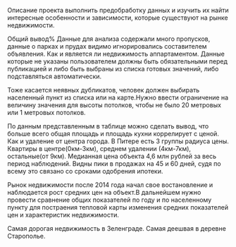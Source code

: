 Описание проекта
выполнить предобработку данных и изучить их
найти интересные особенности и зависимости, которые существуют на рынке недвижимости.


Общий вывод%
Данные для анализа содержали много пропусков, данные о парках и прудах видимо игнорировались составителем объявления. Как и является ли недвижимость аппартаментом. Данные которые не указаны пользователем должны быть обязательными перед публикацией и либо быть выбраны из списка готовых значений, либо подставляться автоматически.

Тоже касается неявных дубликатов, человек должен выбирать населенный пункт из списка или на карте.Нужно ввести ограничение на величину значения для высоты потолков, чтобы не было 20 метровых или 1 метровых потолков.

По данным представленным в таблице можно сделать вывод, что больше всего общая площадь и площадь кухни коррелирует с ценой. Как и удаление от центра города. В Питере есть 3 группы радиуса цены. Квартиры в центре(0км-3км), среднем удалении (4км-7км), остальные(от 9км). Медианная цена объекта 4,6 млн рублей за весь период наблюдений. Видны пики в продажах на 45 и 60 дней, судя по всему это связано со сроками одобрения ипотеки.

Рынок недвижимости после 2014 года начал свое востановление и наблюдается рост средних цен на объект.В дальнейшем нужно провести сравнение общих показателей по году и по населенному пункту для постраения тепловой карты изменения средних показателей цен и характеристик недвижимости.

Самая дорогая недвижимость в Зеленграде. Самая деешвая в деревне Старополье.


